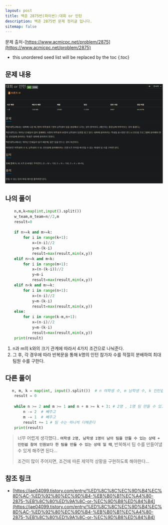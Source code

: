 ```yaml
---
layout: post
title: 백준 2875번(파이썬):대회 or 인턴
description: 백준 2875번 문제 정리글 입니다.
sitemap: false
---
```

문제 출처-[https://www.acmicpc.net/problem/2875](https://www.acmicpc.net/problem/2875)

* this unordered seed list will be replaced by the toc
{:toc}

## 문제 내용
![백준 2875번](/assets/img/blog/bj2875.png)

## 나의 풀이

~~~python
    n,m,k=map(int,input().split())
    w_team,m_team=n//2,m
    result=0

    if n>=k and m>=k:
        for i in range(k+1):
            x=(n-i)//2
            y=m-(k-i)
            result=max(result,min(x,y))
    elif n>=k and m<k:
        for i in range(m+1):
            x=(n-(k-i))//2
            y=m-i
            result=max(result,min(x,y))
    elif n<k and m>=k:
        for i in range(n+1):
            x=(n-i)//2
            y=m-(k-i)
            result=max(result,min(x,y))
    else:
        for i in range(k-m,n+1):
            x=(n-i)//2
            y=m-(k-i)
            result=max(result,min(x,y))        
    print(result)
~~~

1. n과 m의 k와의 크기 관계에 따라서 4가지 조건으로 나눠준다.
2. 그 후, 각 경우에 따라 반복문을 통해 k명의 인턴 참가자 수를 적절히 분배하여 최대 팀원 수를 구한다.

## 다른 풀이

~~~python
   n, m, k = map(int, input().split())	# n 여학생 수, m 남학생 수, k 인턴쉽 학생 수
    result = 0

    while n >= 2 and m >= 1 and n + m >= k + 3:	# 2명 , 1명 팀 만들 수 있고, 인턴쉽도 보낼 수 있는 수 일때
        n -= 2	# 빼주고
        m -= 1	# 빼주고
        result += 1	# 팀 수는 하나씩 더해준다
    print(result)
~~~


>너무 어렵게 생각했다.. **`여학생 2명, 남학생 1명이 남아 팀을 만들 수 있는 상태 + 인턴쉽 참여 인원보다 한 팀을 만들 수 있는 상태 일 때`**, 반복해서 팀 수를 만들어낼 수 있게 해주면 된다...
>
>조건이 많이 주어지면, 조건에 따른 제약적 상황을 구현하도록 해야한다...

## **참조 링크** 

- [https://jae04099.tistory.com/entry/%ED%8C%8C%EC%9D%B4%EC%8D%AC-%ED%92%80%EC%9D%B4-%EB%B0%B1%EC%A4%80-2875-%EB%8C%80%ED%9A%8C-or-%EC%9D%B8%ED%84%B4](https://jae04099.tistory.com/entry/%ED%8C%8C%EC%9D%B4%EC%8D%AC-%ED%92%80%EC%9D%B4-%EB%B0%B1%EC%A4%80-2875-%EB%8C%80%ED%9A%8C-or-%EC%9D%B8%ED%84%B4)